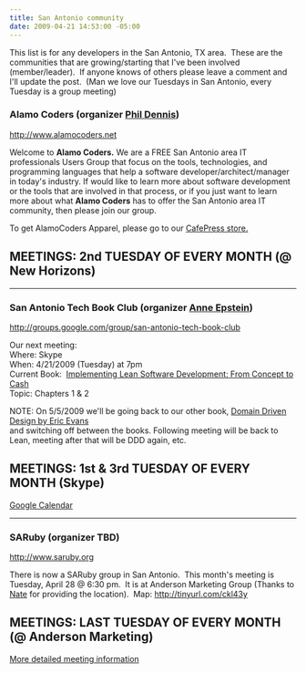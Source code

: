 ```yaml
---
title: San Antonio community
date: 2009-04-21 14:53:00 -05:00
---
```


This list is for any developers in the San Antonio, TX area.  These are the communities that are growing/starting that I've been involved (member/leader).  If anyone knows of others please leave a comment and I'll update the post.  (Man we love our Tuesdays in San Antonio, every Tuesday is a group meeting)

### Alamo Coders (organizer [Phil Dennis](http://www.twitter.com/pjdennis))

<http://www.alamocoders.net>

Welcome to **Alamo Coders.** We are a FREE San Antonio area IT professionals Users Group that focus on the tools, technologies, and programming languages that help a software developer/architect/manager in today's industry. If would like to learn more about software development or the tools that are involved in that process, or if you just want to learn more about what **Alamo Coders** has to offer the San Antonio area IT community, then please join our group.

To get AlamoCoders Apparel, please go to our [CafePress store.](http://www.cafepress.com/alamocoders)

## MEETINGS: 2nd TUESDAY OF EVERY MONTH (@ New Horizons)  

* * *

### San Antonio Tech Book Club (organizer [Anne Epstein](http://ajepst.devlicio.us))

<http://groups.google.com/group/san-antonio-tech-book-club>

Our next meeting:  
Where: Skype  
When: 4/21/2009 (Tuesday) at 7pm  
Current Book:  [Implementing Lean Software Development: From Concept to Cash](http://www.amazon.com/Implementing-Lean-Software-Development-Addison-Wesley/dp/0321437381/ref=sr_1_1?ie=UTF8&s=books&qid=1238469804&sr=8-1)  
Topic: Chapters 1 & 2  
  
NOTE: On 5/5/2009 we'll be going back to our other book, [Domain Driven Design by Eric Evans](http://www.amazon.com/Domain-Driven-Design-Tackling-Complexity-Software/dp/0321125215)  
and switching off between the books. Following meeting will be back to Lean, meeting after that will be DDD again, etc.

## MEETINGS: 1st & 3rd TUESDAY OF EVERY MONTH (Skype)  

[Google Calendar](http://www.google.com/calendar/embed?src=70v8r23jvv11h8g84sktkehfsg%40group.calendar.google.com&ctz=America/Chicago)

* * *

### SARuby (organizer TBD)

<http://www.saruby.org>

There is now a SARuby group in San Antonio.  This month's meeting is Tuesday, April 28 @ 6:30 pm.  It is at Anderson Marketing Group (Thanks to [Nate](http://pixelnate.com/) for providing the location).  Map: <http://tinyurl.com/ckl43y>

## MEETINGS: LAST TUESDAY OF EVERY MONTH (@ Anderson Marketing)  

[More detailed meeting information](http://groups.google.com/group/saruby/browse_thread/thread/c68606112c00e79)
